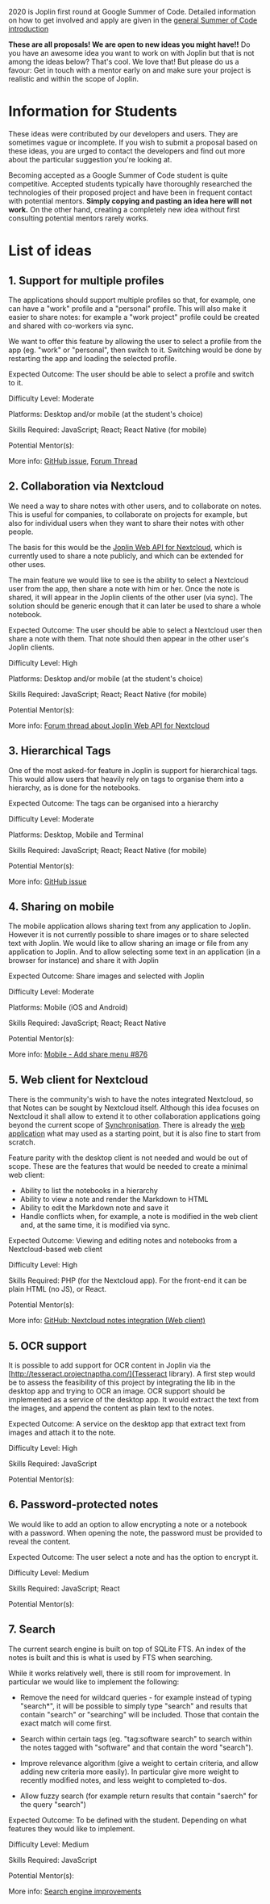 2020 is Joplin first round at Google Summer of Code. Detailed information on how to get involved and apply are given in the [general Summer of Code introduction](https://joplinapp.org/gsoc2020/) 

**These are all proposals! We are open to new ideas you might have!!** Do you have an awesome idea you want to work on with Joplin but that is not among the ideas below? That's cool. We love that! But please do us a favour: Get in touch with a mentor early on and make sure your project is realistic and within the scope of Joplin.

# Information for Students

These ideas were contributed by our developers and users. They are sometimes vague or incomplete. If you wish to submit a proposal based on these ideas, you are urged to contact the developers and find out more about the particular suggestion you're looking at.

Becoming accepted as a Google Summer of Code student is quite competitive. Accepted students typically have thoroughly researched the technologies of their proposed project and have been in frequent contact with potential mentors. **Simply copying and pasting an idea here will not work.** On the other hand, creating a completely new idea without first consulting potential mentors rarely works.

# List of ideas

## 1. Support for multiple profiles

The applications should support multiple profiles so that, for example, one can have a "work" profile and a "personal" profile. This will also make it easier to share notes: for example a "work project" profile could be created and shared with co-workers via sync.

We want to offer this feature by allowing the user to select a profile from the app (eg. "work" or "personal", then switch to it. Switching would be done by restarting the app and loading the selected profile.

Expected Outcome: The user should be able to select a profile and switch to it.

Difficulty Level: Moderate

Platforms: Desktop and/or mobile (at the student's choice)

Skills Required: JavaScript; React; React Native (for mobile)

Potential Mentor(s):

More info: [GitHub issue](https://github.com/laurent22/joplin/issues/591), [Forum Thread](https://discourse.joplinapp.org/t/can-i-run-a-second-instance-of-joplin/110)

## 2. Collaboration via Nextcloud

We need a way to share notes with other users, and to collaborate on notes. This is useful for companies, to collaborate on projects for example, but also for individual users when they want to share their notes with other people.

The basis for this would be the [Joplin Web API for Nextcloud](https://github.com/laurent22/joplin-nextcloud/), which is currently used to share a note publicly, and which can be extended for other uses.

The main feature we would like to see is the ability to select a Nextcloud user from the app, then share a note with him or her. Once the note is shared, it will appear in the Joplin clients of the other user (via sync). The solution should be generic enough that it can later be used to share a whole notebook.

Expected Outcome: The user should be able to select a Nextcloud user then share a note with them. That note should then appear in the other user's Joplin clients.

Difficulty Level: High

Platforms: Desktop and/or mobile (at the student's choice)

Skills Required: JavaScript; React; React Native (for mobile)

Potential Mentor(s):

More info: [Forum thread about Joplin Web API for Nextcloud](https://discourse.joplinapp.org/t/joplin-api-in-nextcloud-prototype/)

## 3. Hierarchical Tags

One of the most asked-for feature in Joplin is support for hierarchical tags. This would allow users that heavily rely on tags to organise them into a hierarchy, as is done for the notebooks.

Expected Outcome: The tags can be organised into a hierarchy

Difficulty Level: Moderate

Platforms: Desktop, Mobile and Terminal

Skills Required: JavaScript; React; React Native (for mobile)

Potential Mentor(s):

More info: [GitHub issue](https://github.com/laurent22/joplin/issues/375)

## 4. Sharing on mobile

The mobile application allows sharing text from any application to Joplin. However it is not currently possible to share images or to share selected text with Joplin. We would like to allow sharing an image or file from any application to Joplin. And to allow selecting some text in an application (in a browser for instance) and share it with Joplin

Expected Outcome: Share images and selected with Joplin

Difficulty Level: Moderate

Platforms: Mobile (iOS and Android)

Skills Required: JavaScript; React; React Native

Potential Mentor(s):

More info: [Mobile - Add share menu #876](https://github.com/laurent22/joplin/issues/876)

## 5. Web client for Nextcloud

There is the community's wish to have the notes integrated Nextcloud, so that Notes can be sought by Nextcloud itself. Although this idea focuses on Nextcloud it shall allow to extend it to other collaboration applications going beyond the current scope of  [Synchronisation](https://joplinapp.org/#synchronisation). There is already the [web application](https://github.com/foxmask/joplin-web) what may used as a starting point, but it is also fine to start from scratch.

Feature parity with the desktop client is not needed and would be out of scope. These are the features that would be needed to create a minimal web client:

- Ability to list the notebooks in a hierarchy
- Ability to view a note and render the Markdown to HTML
- Ability to edit the Markdown note and save it
- Handle conflicts when, for example, a note is modified in the web client and, at the same time, it is modified via sync.

Expected Outcome: Viewing and editing notes and notebooks from a Nextcloud-based web client

Difficulty Level: High

Skills Required: PHP (for the Nextcloud app). For the front-end it can be plain HTML (no JS), or React.

Potential Mentor(s):

More info: [GitHub: Nextcloud notes integration (Web client)](https://github.com/laurent22/joplin/issues/228)

## 5. OCR support

It is possible to add support for OCR content in Joplin via the [http://tesseract.projectnaptha.com/](Tesseract library). A first step would be to assess the feasibility of this project by integrating the lib in the desktop app and trying to OCR an image. OCR support should be implemented as a service of the desktop app. It would extract the text from the images, and append the content as plain text to the notes.

Expected Outcome: A service on the desktop app that extract text from images and attach it to the note.

Difficulty Level: High

Skills Required: JavaScript

Potential Mentor(s):

## 6. Password-protected notes

We would like to add an option to allow encrypting a note or a notebook with a password. When opening the note, the password must be provided to reveal the content.

Expected Outcome: The user select a note and has the option to encrypt it.

Difficulty Level: Medium

Skills Required: JavaScript; React

Potential Mentor(s):

## 7. Search

The current search engine is built on top of SQLite FTS. An index of the notes is built and this is what is used by FTS when searching.

While it works relatively well, there is still room for improvement. In particular we would like to implement the following:

- Remove the need for wildcard queries - for example instead of typing "search*", it will be possible to simply type "search" and results that contain "search" or "searching" will be included. Those that contain the exact match will come first.

- Search within certain tags (eg. "tag:software search" to search within the notes tagged with "software" and that contain the word "search").

- Improve relevance algorithm (give a weight to certain criteria, and allow adding new criteria more easily). In particular give more weight to recently modified notes, and less weight to completed to-dos.

- Allow fuzzy search (for example return results that contain "saerch" for the query "search")

Expected Outcome: To be defined with the student. Depending on what features they would like to implement.

Difficulty Level: Medium

Skills Required: JavaScript

Potential Mentor(s):

More info: [Search engine improvements](https://github.com/laurent22/joplin/issues/1877)
